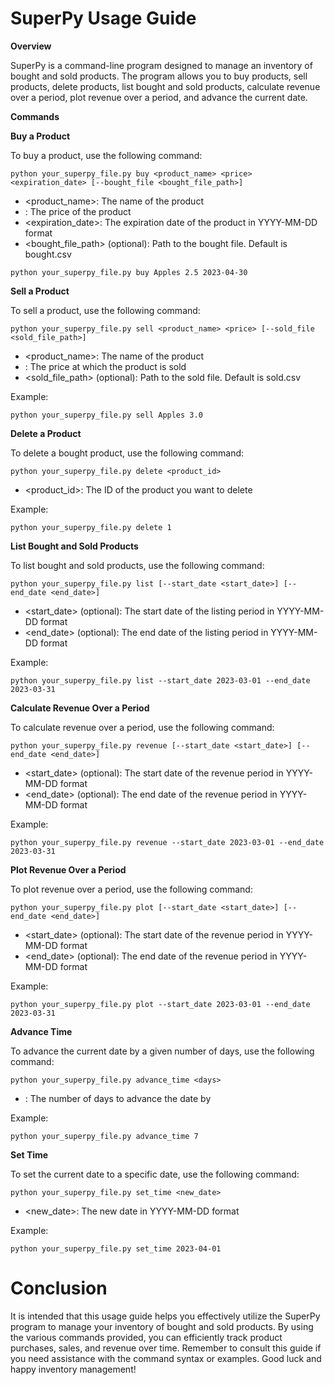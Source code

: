 # SuperPy Usage Guide

**Overview**

SuperPy is a command-line program designed to manage an inventory of bought and sold products. The program allows you to buy products, sell products, delete products, list bought and sold products, calculate revenue over a period, plot revenue over a period, and advance the current date.

**Commands**

**Buy a Product**

To buy a product, use the following command:

```
python your_superpy_file.py buy <product_name> <price> <expiration_date> [--bought_file <bought_file_path>]
```

- <product_name>: The name of the product
- <price>: The price of the product
- <expiration_date>: The expiration date of the product in YYYY-MM-DD format
- <bought_file_path> (optional): Path to the bought file. Default is bought.csv

```
python your_superpy_file.py buy Apples 2.5 2023-04-30
```

**Sell a Product**

To sell a product, use the following command:

```
python your_superpy_file.py sell <product_name> <price> [--sold_file <sold_file_path>]
```
- <product_name>: The name of the product
- <price>: The price at which the product is sold
- <sold_file_path> (optional): Path to the sold file. Default is sold.csv

Example: 

```
python your_superpy_file.py sell Apples 3.0
```

**Delete a Product**

To delete a bought product, use the following command:

```
python your_superpy_file.py delete <product_id>
```

- <product_id>: The ID of the product you want to delete

Example:

```
python your_superpy_file.py delete 1
```

**List Bought and Sold Products**

To list bought and sold products, use the following command:

```
python your_superpy_file.py list [--start_date <start_date>] [--end_date <end_date>]
```

- <start_date> (optional): The start date of the listing period in YYYY-MM-DD format
- <end_date> (optional): The end date of the listing period in YYYY-MM-DD format

Example: 

```
python your_superpy_file.py list --start_date 2023-03-01 --end_date 2023-03-31
```

**Calculate Revenue Over a Period**

To calculate revenue over a period, use the following command:

```
python your_superpy_file.py revenue [--start_date <start_date>] [--end_date <end_date>]
```

- <start_date> (optional): The start date of the revenue period in YYYY-MM-DD format
- <end_date> (optional): The end date of the revenue period in YYYY-MM-DD format

Example:

```
python your_superpy_file.py revenue --start_date 2023-03-01 --end_date 2023-03-31
```

**Plot Revenue Over a Period**

To plot revenue over a period, use the following command:

```
python your_superpy_file.py plot [--start_date <start_date>] [--end_date <end_date>]
```

- <start_date> (optional): The start date of the revenue period in YYYY-MM-DD format
- <end_date> (optional): The end date of the revenue period in YYYY-MM-DD format

Example:

```
python your_superpy_file.py plot --start_date 2023-03-01 --end_date 2023-03-31
```

**Advance Time**

To advance the current date by a given number of days, use the following command:

```
python your_superpy_file.py advance_time <days>
```

- <days>: The number of days to advance the date by

Example:

```
python your_superpy_file.py advance_time 7
```

**Set Time**

To set the current date to a specific date, use the following command:

```
python your_superpy_file.py set_time <new_date>
```

- <new_date>: The new date in YYYY-MM-DD format

Example:

```
python your_superpy_file.py set_time 2023-04-01
```

# Conclusion

It is intended that this usage guide helps you effectively utilize the SuperPy program to manage your inventory of bought and sold products. By using the various commands provided, you can efficiently track product purchases, sales, and revenue over time. Remember to consult this guide if you need assistance with the command syntax or examples. Good luck and happy inventory management!
